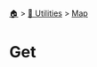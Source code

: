 <!--startTocHeader-->
[🏠](../../README.md) > [🔧 Utilities](../README.md) > [Map](README.md)
# Get
<!--endTocHeader--

TODO: Write about `Get`

!--startTocSubTopic-->
<!--endTocSubTopic-->